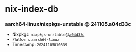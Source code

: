 # nix-index-db
### aarch64-linux/nixpkgs-unstable @ 241105.a04d33c
- Nixpkgs: `nixpkgs-unstable`@[`a04d33c`](https://github.com/NixOS/nixpkgs/commit/a04d33c0c3f1a59a2c1cb0c6e34cd24500e5a1dc)
- Platform: `aarch64-linux`
- Timestamp: `20241105010839`
